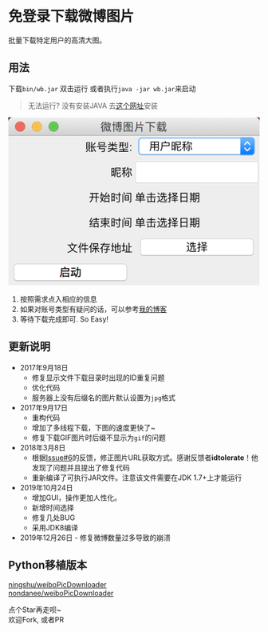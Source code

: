 # 免登录下载微博图片

批量下载特定用户的高清大图。

## 用法

下载`bin/wb.jar`
双击运行 或者执行`java -jar wb.jar`来启动

>无法运行? 没有安装JAVA 去[这个网址](https://www.java.com/zh_CN/)安装

![](img/maingui.jpg)
1. 按照需求点入相应的信息
2. 如果对账号类型有疑问的话，可以参考[我的博客](https://www.cnblogs.com/yanximin/p/10982235.html)
3. 等待下载完成即可. So Easy!

## 更新说明
- 2017年9月18日  
    - 修复显示文件下载目录时出现的ID重复问题  
    - 优化代码  
    - 服务器上没有后缀名的图片默认设置为`jpg`格式
- 2017年9月17日
    - 重构代码
    - 增加了多线程下载，下图的速度更快了~
    - 修复下载GIF图片时后缀不显示为`gif`的问题
- 2018年3月8日
    - 根据[Issue#6](https://github.com/yAnXImIN/weiboPicDownloader/issues/6)的反馈，修正图片URL获取方式。感谢反馈者**idtolerate**！他发现了问题并且提出了修复代码
    - 重新编译了可执行JAR文件。注意该文件需要在JDK 1.7+上才能运行
- 2019年10月24日
	- 增加GUI，操作更加人性化。
	- 新增时间选择
	- 修复几处BUG
	- 采用JDK8编译
- 2019年12月26日
        - 修复微博数量过多导致的崩溃
	
## Python移植版本
[ningshu/weiboPicDownloader](https://github.com/ningshu/weiboPicDownloader)  
[nondanee/weiboPicDownloader](https://github.com/nondanee/weiboPicDownloader)  

点个Star再走呗~  
欢迎Fork, 或者PR
